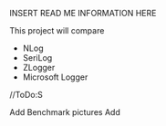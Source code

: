 ﻿INSERT READ ME INFORMATION HERE


This project will compare 

* NLog
* SeriLog
* ZLogger
* Microsoft Logger

//ToDo:S 

Add Benchmark pictures
Add 